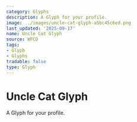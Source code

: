 ```yaml
---
category: Glyphs
description: A Glyph for your profile.
image: ../images/uncle-cat-glyph-a5bc45c6ed.png
last_updated: '2025-09-17'
name: Uncle Cat Glyph
source: WFCD
tags:
- Glyph
- Glyphs
tradable: false
type: Glyph
---
```


# Uncle Cat Glyph

A Glyph for your profile.

